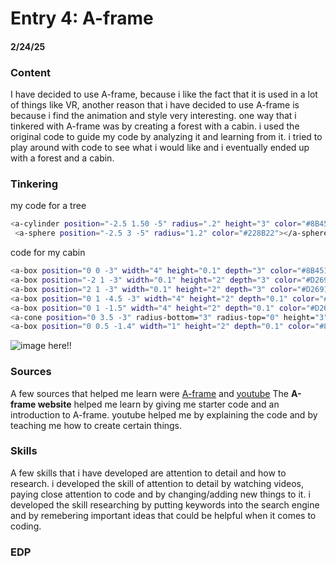 # Entry 4: A-frame
#### 2/24/25

### Content
I have decided to use A-frame, because i like the fact that it is used in a lot of things like VR, another reason that i have decided to use A-frame is because i find the animation and style very interesting. one way that i tinkered with A-frame was by creating a forest with a cabin. i used the original code to guide my code by analyzing it and learning from it. i tried to play around with code to see what i would like and i eventually ended up with a forest and a cabin.

### Tinkering
my code for a tree
```bash
<a-cylinder position="-2.5 1.50 -5" radius=".2" height="3" color="#8B4513"></a-cylinder>
 <a-sphere position="-2.5 3 -5" radius="1.2" color="#228B22"></a-sphere>
```
code for my cabin
```bash
<a-box position="0 0 -3" width="4" height="0.1" depth="3" color="#8B4513"></a-box>
<a-box position="-2 1 -3" width="0.1" height="2" depth="3" color="#D2691E"></a-box>
<a-box position="2 1 -3" width="0.1" height="2" depth="3" color="#D2691E"></a-box>
<a-box position="0 1 -4.5 -3" width="4" height="2" depth="0.1" color="#D2691E"></a-box>
<a-box position="0 1 -1.5" width="4" height="2" depth="0.1" color="#D2691E"></a-box>
<a-cone position="0 3.5 -3" radius-bottom="3" radius-top="0" height="3" color="#A52A2A"></a-cone>
<a-box position="0 0.5 -1.4" width="1" height="2" depth="0.1" color="#8B4513"></a-box
```
![image here!!](https://github.com/user-attachments/assets/86aae917-8671-47f3-85fa-2644601364a2)
### Sources
A few sources that helped me learn were [A-frame](https://aframe.io/) and [youtube](https://www.youtube.com/) The **A-frame website** helped me learn by giving me starter code and an introduction to A-frame. youtube helped me by explaining the code and by teaching me how to create certain things. 

### Skills
A few skills that i have developed are attention to detail and how to research. i developed the skill of attention to detail by watching videos, paying close attention to code and by changing/adding new things to it. i developed the skill researching by putting keywords into the search engine and by remebering important ideas that could be helpful when it comes to coding.

### EDP
